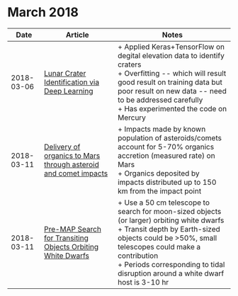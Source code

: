 # March 2018

| Date | Article | Notes | 
| ---- | ---- | ---- |
| 2018-03-06 | [Lunar Crater Identification via Deep Learning](https://arxiv.org/abs/1803.02192) | + Applied Keras+TensorFlow on degital elevation data to identify craters <br> + Overfitting -- which will result good result on training data but poor result on new data -- need to be addressed carefully <br> + Has experimented the code on Mercury
| 2018-03-11 | [Delivery of organics to Mars through asteroid and comet impacts](https://arxiv.org/abs/1803.03270) | + Impacts made by known population of asteroids/comets account for 5-70% organics accretion (measured rate) on Mars <br> + Organics deposited by impacts distributed up to 150 km from the impact point
| 2018-03-11 | [Pre-MAP Search for Transiting Objects Orbiting White Dwarfs](https://arxiv.org/abs/1803.03584) | + Use a 50 cm telescope to search for moon-sized objects (or larger) orbiting white dwarfs <br> + Transit depth by Earth-sized objects could be >50%, small telescopes could make a contribution <br> + Periods corresponding to tidal disruption around a white dwarf host is 3-10 hr
